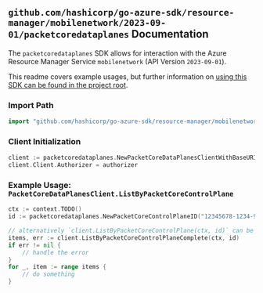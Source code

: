 
## `github.com/hashicorp/go-azure-sdk/resource-manager/mobilenetwork/2023-09-01/packetcoredataplanes` Documentation

The `packetcoredataplanes` SDK allows for interaction with the Azure Resource Manager Service `mobilenetwork` (API Version `2023-09-01`).

This readme covers example usages, but further information on [using this SDK can be found in the project root](https://github.com/hashicorp/go-azure-sdk/tree/main/docs).

### Import Path

```go
import "github.com/hashicorp/go-azure-sdk/resource-manager/mobilenetwork/2023-09-01/packetcoredataplanes"
```


### Client Initialization

```go
client := packetcoredataplanes.NewPacketCoreDataPlanesClientWithBaseURI("https://management.azure.com")
client.Client.Authorizer = authorizer
```


### Example Usage: `PacketCoreDataPlanesClient.ListByPacketCoreControlPlane`

```go
ctx := context.TODO()
id := packetcoredataplanes.NewPacketCoreControlPlaneID("12345678-1234-9876-4563-123456789012", "example-resource-group", "packetCoreControlPlaneValue")

// alternatively `client.ListByPacketCoreControlPlane(ctx, id)` can be used to do batched pagination
items, err := client.ListByPacketCoreControlPlaneComplete(ctx, id)
if err != nil {
	// handle the error
}
for _, item := range items {
	// do something
}
```
